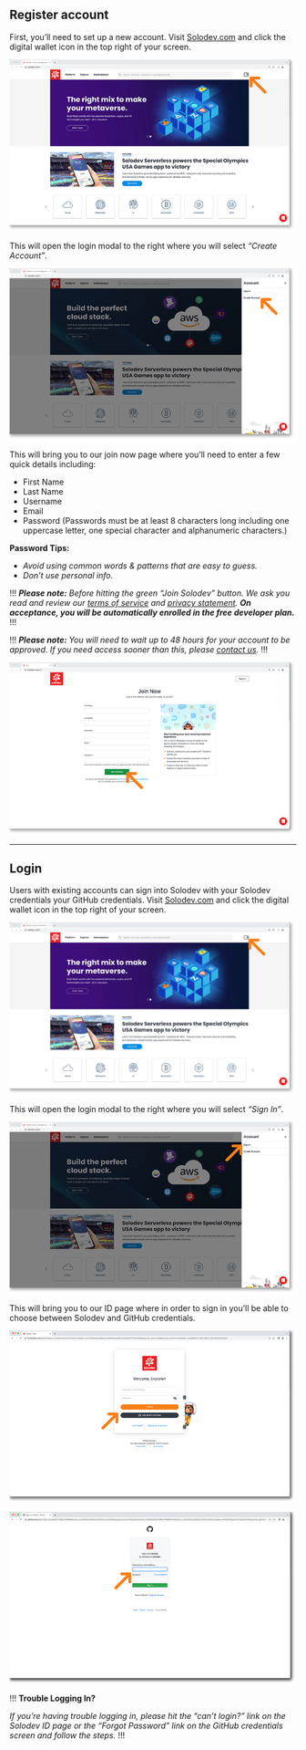 ## Register account

First, you’ll need to set up a new account. Visit [Solodev.com](https://Solodev.com/) and click the digital wallet icon in the top right of your screen. 

<a href="1-home-wallet-lg.jpg" target="_blank"><img src="1-home-wallet.jpg" style="margin: auto; display: block"></a>


This will open the login modal to the right where you will select *“Create Account”*. 

<a href="1-home-create-account-lg.jpg" target="_blank"><img src="1-home-create-account.jpg" style="margin: auto; display: block"></a>


This will bring you to our join now page where you’ll need to enter a few quick details including:

- First Name
- Last Name
- Username
- Email
- Password (Passwords must be at least 8 characters long including one uppercase letter, one special character and alphanumeric characters.)

**Password Tips:**

- *Avoid using common words & patterns that are easy to guess.*
- *Don’t use personal info.*


!!!
***Please note:** Before hitting the green “Join Solodev” button. We ask you read and review our [terms of service](https://www.solodev.com/terms/) and [privacy statement](https://www.solodev.com/terms/privacy-policy.stml). **On acceptance, you will be automatically enrolled in the free developer plan.***
!!!

!!!
***Please note:** You will need to wait up to 48 hours for your account to be approved. If you need access sooner than this, please [contact us](https://www.solodev.com/contact/).*
!!!

<a href="1-home-join-now-lg.jpg" target="_blank"><img src="1-home-join-now.jpg" style="margin: auto; display: block"></a>


---

## Login

Users with existing accounts can sign into Solodev with your Solodev credentials your GitHub credentials. Visit [Solodev.com](https://Solodev.com/) and click the digital wallet icon in the top right of your screen. 


<a href="1-home-wallet-lg-lg.png" target="_blank"><img src="1-home-wallet-lg.jpg" style="margin: auto; display: block"></a>


This will open the login modal to the right where you will select *“Sign In”*. 

<a href="1-home-sign-in-lg.png" target="_blank"><img src="1-home-sign-in.jpg" style="margin: auto; display: block"></a>

This will bring you to our ID page where in order to sign in you’ll be able to choose between Solodev and GitHub credentials.

<a href="1-home-login-screen-lg.jpg" target="_blank"><img src="1-home-login-screen.jpg" style="margin: auto; display: block"></a>


<a href="1-home-login-github-lg.jpg" target="_blank"><img src="1-home-login-github.jpg" style="margin: auto; display: block"></a>


!!!
**Trouble Logging In?**

*If you’re having trouble logging in, please hit the “can’t login?” link on the Solodev ID page or the “Forgot Password” link on the GitHub credentials screen and follow the steps.*
!!!
